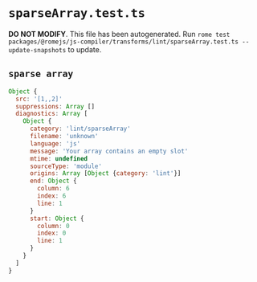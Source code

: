 # `sparseArray.test.ts`

**DO NOT MODIFY**. This file has been autogenerated. Run `rome test packages/@romejs/js-compiler/transforms/lint/sparseArray.test.ts --update-snapshots` to update.

## `sparse array`

```javascript
Object {
  src: '[1,,2]'
  suppressions: Array []
  diagnostics: Array [
    Object {
      category: 'lint/sparseArray'
      filename: 'unknown'
      language: 'js'
      message: 'Your array contains an empty slot'
      mtime: undefined
      sourceType: 'module'
      origins: Array [Object {category: 'lint'}]
      end: Object {
        column: 6
        index: 6
        line: 1
      }
      start: Object {
        column: 0
        index: 0
        line: 1
      }
    }
  ]
}
```
